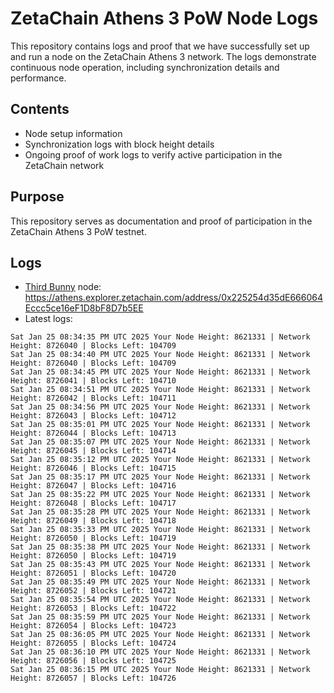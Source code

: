 # ZetaChain Athens 3 PoW Node Logs
This repository contains logs and proof that we have successfully set up and run a node on the ZetaChain Athens 3 network. The logs demonstrate continuous node operation, including synchronization details and performance.

## Contents
- Node setup information
- Synchronization logs with block height details
- Ongoing proof of work logs to verify active participation in the ZetaChain network

## Purpose
This repository serves as documentation and proof of participation in the ZetaChain Athens 3 PoW testnet.

## Logs

- [Third Bunny](https://thirdbunny.xyz/) node: https://athens.explorer.zetachain.com/address/0x225254d35dE666064Eccc5ce16eF1D8bF8D7b5EE
- Latest logs:
```
Sat Jan 25 08:34:35 PM UTC 2025 Your Node Height: 8621331 | Network Height: 8726040 | Blocks Left: 104709
Sat Jan 25 08:34:40 PM UTC 2025 Your Node Height: 8621331 | Network Height: 8726040 | Blocks Left: 104709
Sat Jan 25 08:34:45 PM UTC 2025 Your Node Height: 8621331 | Network Height: 8726041 | Blocks Left: 104710
Sat Jan 25 08:34:51 PM UTC 2025 Your Node Height: 8621331 | Network Height: 8726042 | Blocks Left: 104711
Sat Jan 25 08:34:56 PM UTC 2025 Your Node Height: 8621331 | Network Height: 8726043 | Blocks Left: 104712
Sat Jan 25 08:35:01 PM UTC 2025 Your Node Height: 8621331 | Network Height: 8726044 | Blocks Left: 104713
Sat Jan 25 08:35:07 PM UTC 2025 Your Node Height: 8621331 | Network Height: 8726045 | Blocks Left: 104714
Sat Jan 25 08:35:12 PM UTC 2025 Your Node Height: 8621331 | Network Height: 8726046 | Blocks Left: 104715
Sat Jan 25 08:35:17 PM UTC 2025 Your Node Height: 8621331 | Network Height: 8726047 | Blocks Left: 104716
Sat Jan 25 08:35:22 PM UTC 2025 Your Node Height: 8621331 | Network Height: 8726048 | Blocks Left: 104717
Sat Jan 25 08:35:28 PM UTC 2025 Your Node Height: 8621331 | Network Height: 8726049 | Blocks Left: 104718
Sat Jan 25 08:35:33 PM UTC 2025 Your Node Height: 8621331 | Network Height: 8726050 | Blocks Left: 104719
Sat Jan 25 08:35:38 PM UTC 2025 Your Node Height: 8621331 | Network Height: 8726050 | Blocks Left: 104719
Sat Jan 25 08:35:43 PM UTC 2025 Your Node Height: 8621331 | Network Height: 8726051 | Blocks Left: 104720
Sat Jan 25 08:35:49 PM UTC 2025 Your Node Height: 8621331 | Network Height: 8726052 | Blocks Left: 104721
Sat Jan 25 08:35:54 PM UTC 2025 Your Node Height: 8621331 | Network Height: 8726053 | Blocks Left: 104722
Sat Jan 25 08:35:59 PM UTC 2025 Your Node Height: 8621331 | Network Height: 8726054 | Blocks Left: 104723
Sat Jan 25 08:36:05 PM UTC 2025 Your Node Height: 8621331 | Network Height: 8726055 | Blocks Left: 104724
Sat Jan 25 08:36:10 PM UTC 2025 Your Node Height: 8621331 | Network Height: 8726056 | Blocks Left: 104725
Sat Jan 25 08:36:15 PM UTC 2025 Your Node Height: 8621331 | Network Height: 8726057 | Blocks Left: 104726
```
